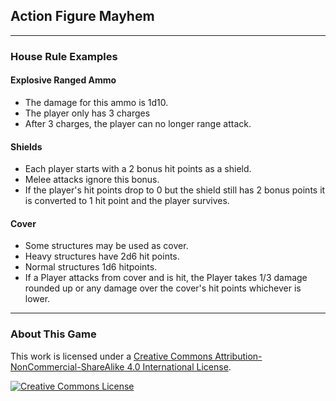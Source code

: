 ## Action Figure Mayhem

___

### House Rule Examples
#### Explosive Ranged Ammo
* The damage for this ammo is 1d10.
* The player only has 3 charges
* After 3 charges, the player can no longer range attack.

#### Shields
* Each player starts with a 2 bonus hit points as a shield.
* Melee attacks ignore this bonus.
* If the player's hit points drop to 0 but the shield still has 2 bonus points it is converted to 1 hit point and the player survives. 

#### Cover
* Some structures may be used as cover. 
* Heavy structures have 2d6 hit points.
* Normal structures 1d6 hitpoints. 
* If a Player attacks from cover and is hit, the Player takes 1/3 damage rounded up or any damage over the cover's hit points whichever is lower. 
        
           

---

### About This Game
This work is licensed under a [Creative Commons Attribution-NonCommercial-ShareAlike 4.0 International License](http://creativecommons.org/licenses/by-nc-sa/4.0/).

[![Creative Commons License](https://i.creativecommons.org/l/by-nc-sa/4.0/88x31.png)](http://creativecommons.org/licenses/by-nc-sa/4.0/)  
